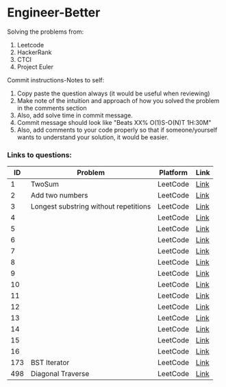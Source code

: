 # Engineer-Better
Solving the problems from:
1. Leetcode
2. HackerRank
3. CTCI
4. Project Euler

Commit instructions-Notes to self:
1. Copy paste the question always (it would be useful when reviewing)
2. Make note of the intuition and approach of how you solved the problem in the comments section
3. Also, add solve time in commit message.
4. Commit message should look like "Beats XX% O(1)S-O(N)T 1H:30M"
5. Also, add comments to your code properly so that if someone/yourself wants to understand your solution, it would be easier.

### Links to questions:
| ID | Problem | Platform | Link |
| -- | ------- | -------- | ---- |
1| TwoSum | LeetCode | [Link](https://github.com/sowmyadvn/Engineer-Better/blob/master/Leetcode/TwoSum_1.java)
2 | Add two numbers | LeetCode | [Link](https://github.com/sowmyadvn/Engineer-Better/blob/master/Leetcode/AddNumbers_2.java)
3 | Longest substring without repetitions| LeetCode | [Link](https://github.com/sowmyadvn/Engineer-Better/blob/master/Leetcode/LongestSubstringWithoutRepetitions_3.java)
4 | | LeetCode | [Link]()
5 | | LeetCode | [Link]()
6 | | LeetCode | [Link]()
7 | | LeetCode | [Link]()
8 | | LeetCode | [Link]()
9 | | LeetCode | [Link]()
10 | | LeetCode | [Link]()
11 | | LeetCode | [Link]()
12 | | LeetCode | [Link]()
13 | | LeetCode | [Link]()
14 | | LeetCode | [Link]()
15 | | LeetCode | [Link]()
16 | | LeetCode | [Link]()
173 | BST Iterator | LeetCode | [Link](https://github.com/sowmyadvn/Engineer-Better/blob/master/Leetcode/BSTIterator_173.java)
498 | Diagonal Traverse | LeetCode | [Link](https://github.com/sowmyadvn/Engineer-Better/blob/master/Leetcode/DiagonalTraverse_498.java)
